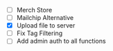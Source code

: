 - [ ] Merch Store
- [ ] Mailchip Alternative
- [X] Upload file to server
- [ ] Fix Tag Filtering
- [ ] Add admin auth to all functions
